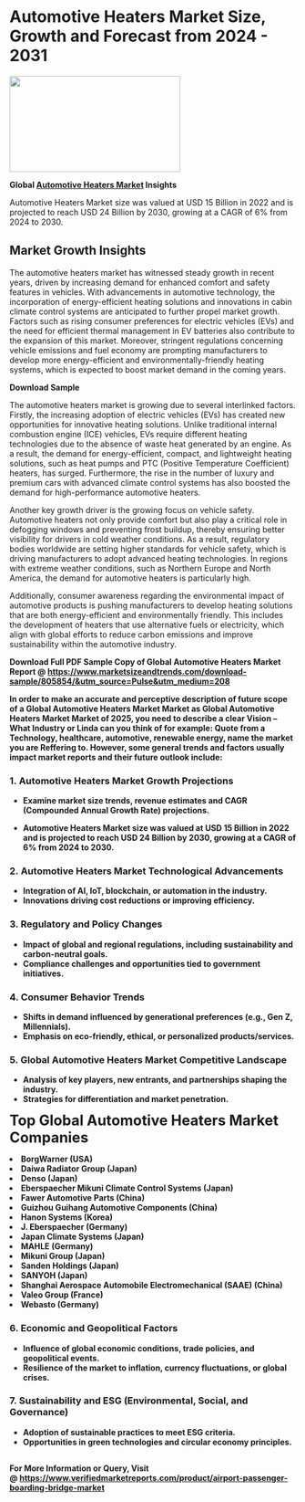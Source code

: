 <H1>Automotive Heaters Market Size, Growth and Forecast from 2024 - 2031</H1><img class="aligncenter size-medium wp-image-584254" src="https://thirdeyenews.in/wp-content/uploads/2024/09/Global-Market-Research-300x168.jpeg" alt="" width="300" height="168" /><p><strong>Global&nbsp;<a href="https://www.marketsizeandtrends.com/download-sample/805854/&amp;utm_source=Pulse&amp;utm_medium=208">Automotive Heaters Market</a> Insights</strong></p><p>Automotive Heaters Market size was valued at USD 15 Billion in 2022 and is projected to reach USD 24 Billion by 2030, growing at a CAGR of 6% from 2024 to 2030.</p><p><h2>Market Growth Insights</h2> <p>The automotive heaters market has witnessed steady growth in recent years, driven by increasing demand for enhanced comfort and safety features in vehicles. With advancements in automotive technology, the incorporation of energy-efficient heating solutions and innovations in cabin climate control systems are anticipated to further propel market growth. Factors such as rising consumer preferences for electric vehicles (EVs) and the need for efficient thermal management in EV batteries also contribute to the expansion of this market. Moreover, stringent regulations concerning vehicle emissions and fuel economy are prompting manufacturers to develop more energy-efficient and environmentally-friendly heating systems, which is expected to boost market demand in the coming years.</p> <p><strong>Download Sample</strong></p> <p>The automotive heaters market is growing due to several interlinked factors. Firstly, the increasing adoption of electric vehicles (EVs) has created new opportunities for innovative heating solutions. Unlike traditional internal combustion engine (ICE) vehicles, EVs require different heating technologies due to the absence of waste heat generated by an engine. As a result, the demand for energy-efficient, compact, and lightweight heating solutions, such as heat pumps and PTC (Positive Temperature Coefficient) heaters, has surged. Furthermore, the rise in the number of luxury and premium cars with advanced climate control systems has also boosted the demand for high-performance automotive heaters.</p> <p>Another key growth driver is the growing focus on vehicle safety. Automotive heaters not only provide comfort but also play a critical role in defogging windows and preventing frost buildup, thereby ensuring better visibility for drivers in cold weather conditions. As a result, regulatory bodies worldwide are setting higher standards for vehicle safety, which is driving manufacturers to adopt advanced heating technologies. In regions with extreme weather conditions, such as Northern Europe and North America, the demand for automotive heaters is particularly high.</p> <p>Additionally, consumer awareness regarding the environmental impact of automotive products is pushing manufacturers to develop heating solutions that are both energy-efficient and environmentally friendly. This includes the development of heaters that use alternative fuels or electricity, which align with global efforts to reduce carbon emissions and improve sustainability within the automotive industry.</p> <p><strong></p><p><span class=""><strong>Download Full PDF Sample Copy of Global Automotive Heaters Market Report</strong> @ <a href="https://www.marketsizeandtrends.com/download-sample/805854/&amp;utm_source=Pulse&amp;utm_medium=208" target="_blank">https://www.marketsizeandtrends.com/download-sample/805854/&amp;utm_source=Pulse&amp;utm_medium=208</a></span></p><p>In order to make an accurate and perceptive description of future scope of a Global&nbsp;Automotive Heaters Market Market as Global&nbsp;Automotive Heaters Market Market of 2025, you need to describe a clear Vision &ndash; What Industry or Linda can you think of for example: Quote from a Technology, healthcare, automotive, renewable energy, name the market you are Reffering to. However, some general trends and factors usually impact market reports and their future outlook include:</p><h3>1.&nbsp;<strong>Automotive Heaters Market Growth Projections</strong></h3><ul><li>Examine market size trends, revenue estimates and CAGR (Compounded Annual Growth Rate) projections.</li><li><p>Automotive Heaters Market size was valued at USD 15 Billion in 2022 and is projected to reach USD 24 Billion by 2030, growing at a CAGR of 6% from 2024 to 2030.</p></li></ul><h3>2.&nbsp;<strong>Automotive Heaters Market Technological Advancements</strong></h3><ul><li>Integration of AI, IoT, blockchain, or automation in the industry.</li><li>Innovations driving cost reductions or improving efficiency.</li></ul><h3>3.&nbsp;<strong>Regulatory and Policy Changes</strong></h3><ul><li>Impact of global and regional regulations, including sustainability and carbon-neutral goals.</li><li>Compliance challenges and opportunities tied to government initiatives.</li></ul><h3>4.&nbsp;<strong>Consumer Behavior Trends</strong></h3><ul><li>Shifts in demand influenced by generational preferences (e.g., Gen Z, Millennials).</li><li>Emphasis on eco-friendly, ethical, or personalized products/services.</li></ul><h3>5.&nbsp;<strong>Global Automotive Heaters Market Competitive Landscape</strong></h3><ul><li>Analysis of key players, new entrants, and partnerships shaping the industry.</li><li>Strategies for differentiation and market penetration.</li></ul><p data-pm-slice="1 1 []"><span style="color: inherit; font-family: inherit; font-size: 25px;">Top Global Automotive Heaters Market Companies</span></p><div class="" data-test-id=""><p><li>BorgWarner (USA)</li><li> Daiwa Radiator Group (Japan)</li><li> Denso (Japan)</li><li> Eberspaecher Mikuni Climate Control Systems (Japan)</li><li> Fawer Automotive Parts (China)</li><li> Guizhou Guihang Automotive Components (China)</li><li> Hanon Systems (Korea)</li><li> J. Eberspaecher (Germany)</li><li> Japan Climate Systems (Japan)</li><li> MAHLE (Germany)</li><li> Mikuni Group (Japan)</li><li> Sanden Holdings (Japan)</li><li> SANYOH (Japan)</li><li> Shanghai Aerospace Automobile Electromechanical (SAAE) (China)</li><li> Valeo Group (France)</li><li> Webasto (Germany)</li></p></div><h3>6.&nbsp;<strong>Economic and Geopolitical Factors</strong></h3><ul><li>Influence of global economic conditions, trade policies, and geopolitical events.</li><li>Resilience of the market to inflation, currency fluctuations, or global crises.</li></ul><h3>7.&nbsp;<strong>Sustainability and ESG (Environmental, Social, and Governance)</strong></h3><ul><li>Adoption of sustainable practices to meet ESG criteria.</li><li>Opportunities in green technologies and circular economy principles.</li></ul><h2><strong style="font-size: 14px;">For More Information or Query, Visit @&nbsp;</strong><a style="background-color: #ffffff; font-size: 14px;" href="https://www.marketsizeandtrends.com/report/automotive-heaters-market/" target="_blank">https://www.verifiedmarketreports.com/product/airport-passenger-boarding-bridge-market</a></h2>
